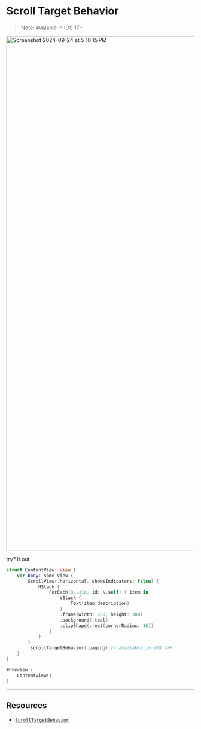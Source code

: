 # Scroll Target Behavior

> Note: Avaiable in iOS 17+

<img width="1373" alt="Screenshot 2024-09-24 at 5 10 15 PM" src="https://github.com/user-attachments/assets/3961cccb-1a04-4c25-bdf0-cf547e2630fe">

try? it out 

```swift
struct ContentView: View {
    var body: some View {
        ScrollView(.horizontal, showsIndicators: false) {
            HStack {
                ForEach(0..<10, id: \.self) { item in
                    VStack {
                        Text(item.description)
                    }
                    .frame(width: 200, height: 300)
                    .background(.teal)
                    .clipShape(.rect(cornerRadius: 16))
                }
            }
        }
        .scrollTargetBehavior(.paging) // available in iOS 17+
    }
}

#Preview {
    ContentView()
}
```

***

## Resources 

* [`ScrollTargetBehavior`](https://developer.apple.com/documentation/swiftui/scrolltargetbehavior)
